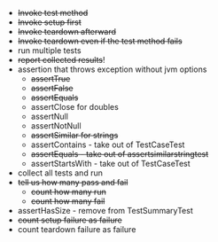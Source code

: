 - ~~Invoke test method~~
- ~~Invoke setup first~~
- ~~Invoke teardown afterward~~
- ~~Invoke teardown even if the test method fails~~
- run multiple tests
- ~~report collected results~~!
- assertion that throws exception without jvm options
  - ~~assertTrue~~
  - ~~assertFalse~~
  - ~~assertEquals~~
  - assertClose for doubles
  - assertNull
  - assertNotNull
  - ~~assertSimilar for strings~~
  - assertContains - take out of TestCaseTest
  - ~~assertEquals - take out of assertsimilarstringtest~~
  - assertStartsWith - take out of TestCaseTest
- collect all tests and run
- ~~tell us how many pass and fail~~
  - ~~count how many run~~ 
  - ~~count how many fail~~
- assertHasSize - remove from TestSummaryTest
- ~~count setup failure as failure~~
- count teardown failure as failure